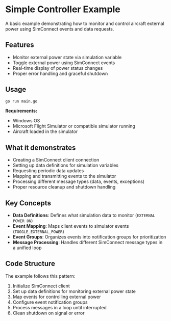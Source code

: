 # Simple Controller Example

A basic example demonstrating how to monitor and control aircraft external power using SimConnect events and data requests.

## Features

- Monitor external power state via simulation variable
- Toggle external power using SimConnect events
- Real-time display of power status changes
- Proper error handling and graceful shutdown

## Usage

```bash
go run main.go
```

**Requirements:**
- Windows OS
- Microsoft Flight Simulator or compatible simulator running
- Aircraft loaded in the simulator

## What it demonstrates

- Creating a SimConnect client connection
- Setting up data definitions for simulation variables
- Requesting periodic data updates
- Mapping and transmitting events to the simulator
- Processing different message types (data, events, exceptions)
- Proper resource cleanup and shutdown handling

## Key Concepts

- **Data Definitions**: Defines what simulation data to monitor (`EXTERNAL POWER ON`)
- **Event Mapping**: Maps client events to simulator events (`TOGGLE_EXTERNAL_POWER`)
- **Event Groups**: Organizes events into notification groups for prioritization
- **Message Processing**: Handles different SimConnect message types in a unified loop

## Code Structure

The example follows this pattern:
1. Initialize SimConnect client
2. Set up data definitions for monitoring external power state
3. Map events for controlling external power
4. Configure event notification groups
5. Process messages in a loop until interrupted
6. Clean shutdown on signal or error

